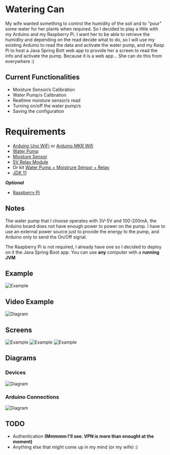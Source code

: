 # Watering Can

My wife wanted something to control the humidity of the soil and to "pour" some water for her plants when required. So I decided to play a little with my Arduino and my Raspberry Pi.
I want her to be able to retrieve the humidity and depending on the read decide what to do, so I will use my existing Arduino to read the data and activate the water pump, and my Rasp Pi to host a Java Spring Bott web app to provide her a screen to read the info and activate the pump. Because it is a web app... She can do this from everywhere :) 

## Current Functionalities

* Moisture Sensor/s Calibration
* Water Pump/s Calibration
* Realtime moisture sensor/s read
* Turning on/off the water pump/s
* Saving the configuration


# Requirements

* [Arduino Uno WiFi](https://store.arduino.cc/arduino-uno-wiFi-rev2) or [Arduino MKR Wifi](https://store.arduino.cc/arduino-mkr-wifi-1010)
* [Water Pump](https://www.amazon.it/gp/product/B082PM8L6X/ref=ppx_yo_dt_b_asin_title_o01_s00?ie=UTF8&psc=1)
* [Moisture Sensor](https://www.amazon.it/gp/product/B07L2RV1D2/ref=ppx_yo_dt_b_asin_title_o00_s00?ie=UTF8&psc=1)
* [5V Relay Module](https://www.amazon.it/gp/product/B06XRJ6XBJ/ref=ppx_yo_dt_b_asin_title_o00_s00?ie=UTF8&psc=1)
* Or kit [Water Pump + Moistrure Sensor + Relay](https://www.amazon.it/gp/product/B0814HXWVV/ref=ppx_yo_dt_b_asin_title_o01_s00?ie=UTF8&th=1)
* [JDK 11](https://www.oracle.com/java/technologies/javase-jdk11-downloads.html)

***Optional***

* [Raspberry Pi](https://www.raspberrypi.org/products/raspberry-pi-4-model-b/)

## Notes

The water pump that I choose operates with 3V-5V and 100-200mA, the Arduino board does not have enough power to power on the pump. I have to use an external power source just to provide the energy to the pump, and Arduino only to send the On/Off signal.

The Raspberry Pi is not required, I already have one so I decided to deploy on it the Java Spring Boot app. You can use **any** computer with a **running JVM**

## Example
![Example](./Misc/pictures/IMG_7162.JPG)

## Video Example
![Diagram](./Misc/videos/Watering-Can.gif)

## Screens
![Example](./Misc/pictures/Screen_1.png)
![Example](./Misc/pictures/Screen_2.png)
![Example](./Misc/pictures/Screen_3.png)

## Diagrams

### Devices
![Diagram](./Misc/pictures/diagram.png)
### Arduino Connections
![Diagram](./Misc/pictures/FritzingSketch.png)

## TODO

* Authentication **(Mmmmm I'll see. VPN is more than enought at the moment)**
* Anything else that might come up in my mind (or my wife) :)